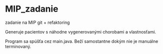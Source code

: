 # MIP_zadanie
zadanie na MIP git + refaktoring

Generuje pacientov s náhodne vygenerovanými chorobami a vlastnosťami.


Program sa spúšťa cez main.java. Beží samostantne dokým nie je manuálne terminovaný.

